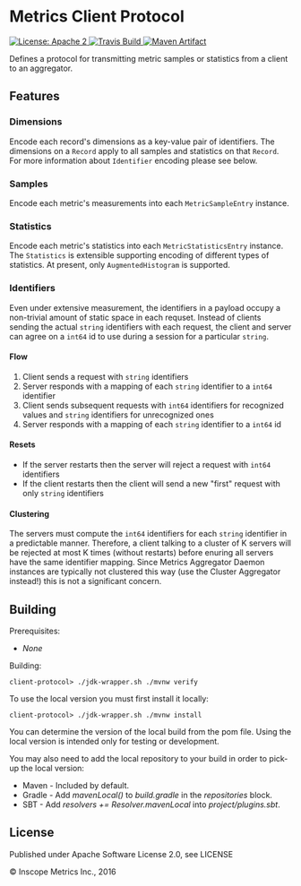 Metrics Client Protocol
===========================

<a href="https://raw.githubusercontent.com/InscopeMetrics/client-protocol/master/LICENSE">
    <img src="https://img.shields.io/hexpm/l/plug.svg"
         alt="License: Apache 2">
</a>
<a href="https://travis-ci.org/InscopeMetrics/client-protocol/">
    <img src="https://travis-ci.org/InscopeMetrics/client-protocol.png"
         alt="Travis Build">
</a>
<a href="http://search.maven.org/#search%7Cga%7C1%7Cg%3A%22io.inscopemetrics.metrics%22%20a%3A%22client-protocol%22">
    <img src="https://img.shields.io/maven-central/v/io.inscopemetrics.metrics/client-protocol.svg"
         alt="Maven Artifact">
</a>

Defines a protocol for transmitting metric samples or statistics from a client to an aggregator.

Features
--------

### Dimensions

Encode each record's dimensions as a key-value pair of identifiers. The dimensions on a `Record` apply to all samples and statistics on
that `Record`. For more information about `Identifier` encoding please see below.

### Samples

Encode each metric's measurements into each `MetricSampleEntry` instance.

### Statistics

Encode each metric's statistics into each `MetricStatisticsEntry` instance. The `Statistics` is extensible supporting encoding
of different types of statistics. At present, only `AugmentedHistogram` is supported.

### Identifiers

Even under extensive measurement, the identifiers in a payload occupy a non-trivial amount of static space in each requset. Instead of
clients sending the actual `string` identifiers with each request, the client and server can agree on a `int64` id to use during a session
for a particular `string`.

#### Flow

1) Client sends a request with `string` identifiers
2) Server responds with a mapping of each `string` identifier to a `int64` identifier
3) Client sends subsequent requests with `int64` identifiers for recognized values and `string` identifiers for unrecognized ones
4) Server responds with a mapping of each `string` identifier to a `int64` id

#### Resets

* If the server restarts then the server will reject a request with `int64` identifiers
* If the client restarts then the client will send a new "first" request with only `string` identifiers

#### Clustering

The servers must compute the `int64` identifiers for each `string` identifier in a predictable manner. Therefore, a client talking to a
cluster of K servers will be rejected at most K times (without restarts) before enuring all servers have the same identifier mapping. Since
Metrics Aggregator Daemon instances are typically not clustered this way (use the Cluster Aggregator instead!) this is not a significant
concern.


Building
--------

Prerequisites:
* _None_

Building:

    client-protocol> ./jdk-wrapper.sh ./mvnw verify

To use the local version you must first install it locally:

    client-protocol> ./jdk-wrapper.sh ./mvnw install

You can determine the version of the local build from the pom file.  Using the local version is intended only for testing or development.

You may also need to add the local repository to your build in order to pick-up the local version:

* Maven - Included by default.
* Gradle - Add *mavenLocal()* to *build.gradle* in the *repositories* block.
* SBT - Add *resolvers += Resolver.mavenLocal* into *project/plugins.sbt*.

License
-------

Published under Apache Software License 2.0, see LICENSE

&copy; Inscope Metrics Inc., 2016
